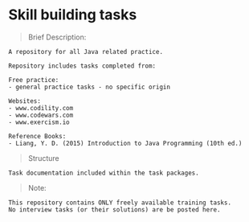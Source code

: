 # Skill building tasks

> Brief Description:

    A repository for all Java related practice.
    
    Repository includes tasks completed from:
    
    Free practice:
    - general practice tasks - no specific origin
    
    Websites:
    - www.codility.com
    - www.codewars.com
    - www.exercism.io
    
    Reference Books:
    - Liang, Y. D. (2015) Introduction to Java Programming (10th ed.)
    
> Structure

    Task documentation included within the task packages.
    
> Note:

    This repository contains ONLY freely available training tasks.
    No interview tasks (or their solutions) are be posted here. 
